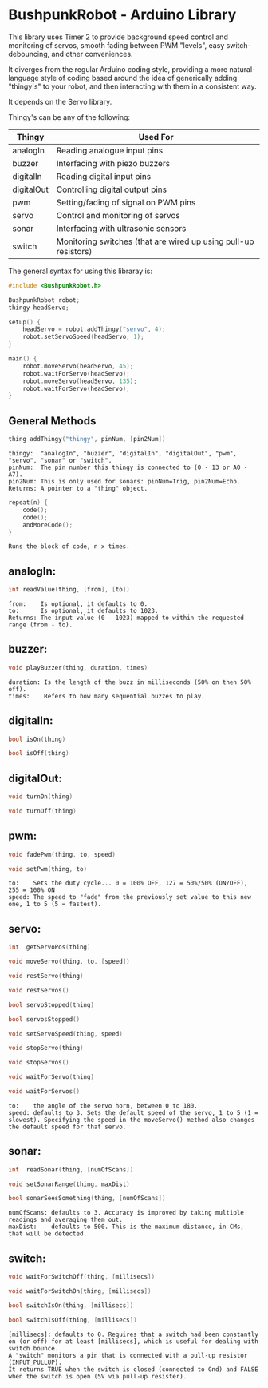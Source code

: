 BushpunkRobot - Arduino Library
================================

This library uses Timer 2 to provide background speed control and monitoring of servos, smooth fading between PWM "levels", easy switch-debouncing, and other conveniences.

It diverges from the regular Arduino coding style, providing a more natural-language style of coding based around the idea of generically adding "thingy's" to your robot, and then interacting with them in a consistent way.

It depends on the Servo library.

Thingy's can be any of the following:

| Thingy     | Used For |
| ---------- | -------- |
| analogIn   | Reading analogue input pins |
| buzzer     | Interfacing with piezo buzzers |
| digitalIn  | Reading digital input pins |
| digitalOut | Controlling digital output pins |
| pwm        | Setting/fading of signal on PWM pins |
| servo      | Control and monitoring of servos |
| sonar      | Interfacing with ultrasonic sensors |
| switch     | Monitoring switches (that are wired up using pull-up resistors) |

The general syntax for using this libraray is:
```cpp
#include <BushpunkRobot.h>

BushpunkRobot robot;
thingy headServo;

setup() {
    headServo = robot.addThingy("servo", 4);
    robot.setServoSpeed(headServo, 1);
}

main() {
    robot.moveServo(headServo, 45);
    robot.waitForServo(headServo);
    robot.moveServo(headServo, 135);
    robot.waitForServo(headServo);
}
```

General Methods
---------------
```cpp
thing addThingy("thingy", pinNum, [pin2Num])
```
    thingy:  "analogIn", "buzzer", "digitalIn", "digitalOut", "pwm", "servo", "sonar" or "switch".
    pinNum:  The pin number this thingy is connected to (0 - 13 or A0 - A7).
    pin2Num: This is only used for sonars: pinNum=Trig, pin2Num=Echo.
    Returns: A pointer to a "thing" object.

```cpp
repeat(n) {
    code();
    code();
    andMoreCode();
}
```
    Runs the block of code, n x times.

analogIn:
---------
```cpp
int readValue(thing, [from], [to])
```
    from:    Is optional, it defaults to 0.
    to:      Is optional, it defaults to 1023.
    Returns: The input value (0 - 1023) mapped to within the requested range (from - to).

buzzer:
-------
```cpp
void playBuzzer(thing, duration, times)
```
    duration: Is the length of the buzz in milliseconds (50% on then 50% off).
    times:    Refers to how many sequential buzzes to play.

digitalIn:
----------
```cpp
bool isOn(thing)
```
```cpp
bool isOff(thing)
```

digitalOut:
-------
```cpp
void turnOn(thing)
```
```cpp
void turnOff(thing)
```

pwm:
----
```cpp
void fadePwm(thing, to, speed)
```
```cpp
void setPwm(thing, to)
```
    to:    Sets the duty cycle... 0 = 100% OFF, 127 = 50%/50% (ON/OFF), 255 = 100% ON
    speed: The speed to "fade" from the previously set value to this new one, 1 to 5 (5 = fastest).

servo:
------
```cpp
int  getServoPos(thing)
```
```cpp
void moveServo(thing, to, [speed])
```
```cpp
void restServo(thing)
```
```cpp
void restServos()
```
```cpp
bool servoStopped(thing)
```
```cpp
bool servosStopped()
```
```cpp
void setServoSpeed(thing, speed)
```
```cpp
void stopServo(thing)
```
```cpp
void stopServos()
```
```cpp
void waitForServo(thing)
```
```cpp
void waitForServos()
```
    to:    the angle of the servo horn, between 0 to 180.
    speed: defaults to 3. Sets the default speed of the servo, 1 to 5 (1 = slowest). Specifying the speed in the moveServo() method also changes the default speed for that servo.

sonar:
------
```cpp
int  readSonar(thing, [numOfScans])
```
```cpp
void setSonarRange(thing, maxDist)
```
```cpp
bool sonarSeesSomething(thing, [numOfScans])
```
    numOfScans: defaults to 3. Accuracy is improved by taking multiple readings and averaging them out.
    maxDist:    defaults to 500. This is the maximum distance, in CMs, that will be detected.

switch:
------
```cpp
void waitForSwitchOff(thing, [millisecs])
```
```cpp
void waitForSwitchOn(thing, [millisecs])
```
```cpp
bool switchIsOn(thing, [millisecs])
```
```cpp
bool switchIsOff(thing, [millisecs])
```
    [millisecs]: defaults to 0. Requires that a switch had been constantly on (or off) for at least [millisecs], which is useful for dealing with switch bounce.
    A "switch" monitors a pin that is connected with a pull-up resistor (INPUT_PULLUP).
    It returns TRUE when the switch is closed (connected to Gnd) and FALSE when the switch is open (5V via pull-up resister).

